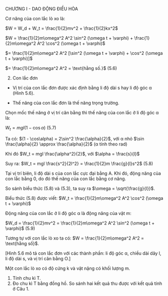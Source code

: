 CHƯƠNG I - DAO ĐỘNG ĐIỀU HÒA

Cơ năng của con lắc lò xo là:

$W = W_d + W_t = \frac{1}{2}mv^2 + \frac{1}{2}kx^2$

$W = \frac{1}{2}m\omega^2 A^2 \sin^2 (\omega t + \varphi) + \frac{1}{2}m\omega^2 A^2 \cos^2 (\omega t + \varphi)$

$= \frac{1}{2}m\omega^2 A^2 [\sin^2 (\omega t + \varphi) + \cos^2 (\omega t + \varphi)]$

$= \frac{1}{2}m\omega^2 A^2 = \text{hằng số.}$ (5.6)

2. Con lắc đơn

- Vị trí của con lắc đơn được xác định bằng li độ dài s hay li độ góc α (Hình 5.6).

- Thế năng của con lắc đơn là thế năng trọng trường.

Chọn mốc thế năng ở vị trí cân bằng thì thế năng của con lắc ở li độ góc α là:

$W_t = mgl(1 - \cos\alpha)$ (5.7)

Ta có: $(1 - \cos\alpha) = 2\sin^2 \frac{\alpha}{2}$, với α nhỏ $\sin \frac{\alpha}{2} \approx \frac{\alpha}{2}$ (α tính theo rad)

Khi đó $W_t = mgl \frac{\alpha^2}{2}$, với $\alpha = \frac{s}{l}$

Suy ra: $W_t = mgl \frac{s^2}{2l^2} = \frac{1}{2}m \frac{g}{l}s^2$ (5.8)

Tại vị trí biên, li độ dài s của con lắc cực đại bằng A. Khi đó, động năng của con lắc bằng 0, do đó thế năng của con lắc bằng cơ năng.

So sánh biểu thức (5.8) và (5.3), ta suy ra $\omega = \sqrt{\frac{g}{l}}$.

Biểu thức (5.8) được viết: $W_t = \frac{1}{2}m\omega^2 A^2 \cos^2 (\omega t + \varphi)$

Động năng của con lắc ở li độ góc α là động năng của vật m:

$W_d = \frac{1}{2}mv^2 = \frac{1}{2}m\omega^2 A^2 \sin^2 (\omega t + \varphi)$ (5.9)

Tương tự với con lắc lò xo ta có: $W = \frac{1}{2}m\omega^2 A^2 = \text{hằng số}$.

[Hình 5.6 mô tả con lắc đơn với các thành phần: li độ góc α, chiều dài dây l, li độ dài s, và vị trí cân bằng O.]

Một con lắc lò xo có độ cứng k và vật nặng có khối lượng m.
1. Tính chu kì T.
2. Đo chu kì T bằng đồng hồ. So sánh hai kết quả thu được với kết quả tính ở Câu 1.